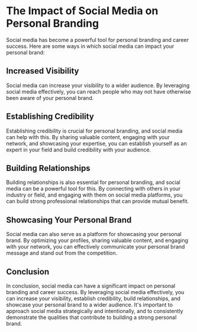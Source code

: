 The Impact of Social Media on Personal Branding
===================================================================================

Social media has become a powerful tool for personal branding and career success. Here are some ways in which social media can impact your personal brand:

Increased Visibility
--------------------

Social media can increase your visibility to a wider audience. By leveraging social media effectively, you can reach people who may not have otherwise been aware of your personal brand.

Establishing Credibility
------------------------

Establishing credibility is crucial for personal branding, and social media can help with this. By sharing valuable content, engaging with your network, and showcasing your expertise, you can establish yourself as an expert in your field and build credibility with your audience.

Building Relationships
----------------------

Building relationships is also essential for personal branding, and social media can be a powerful tool for this. By connecting with others in your industry or field, and engaging with them on social media platforms, you can build strong professional relationships that can provide mutual benefit.

Showcasing Your Personal Brand
------------------------------

Social media can also serve as a platform for showcasing your personal brand. By optimizing your profiles, sharing valuable content, and engaging with your network, you can effectively communicate your personal brand message and stand out from the competition.

Conclusion
----------

In conclusion, social media can have a significant impact on personal branding and career success. By leveraging social media effectively, you can increase your visibility, establish credibility, build relationships, and showcase your personal brand to a wider audience. It's important to approach social media strategically and intentionally, and to consistently demonstrate the qualities that contribute to building a strong personal brand.
